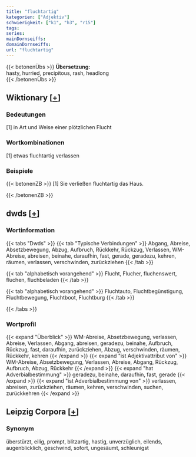 ```yaml
---
title: "fluchtartig"
kategorien: ["Adjektiv"]
schwierigkeit: ["k1", "h3", "r15"]
tags:
series:
mainDornseiffs:
domainDornseiffs:
url: "fluchtartig"
---
```


{{< betonenÜbs >}}
**Übersetzung:**  
hasty, hurried, precipitous, rash, headlong  
{{< /betonenÜbs >}}

## Wiktionary [[+](https://de.wiktionary.org/wiki/fluchtartig)]

### Bedeutungen
[1] in Art und Weise einer plötzlichen Flucht  

### Wortkombinationen
[1] etwas fluchtartig verlassen  

### Beispiele
{{< betonenZB >}}
[1] Sie verließen fluchtartig das Haus.  

{{< /betonenZB >}}


## dwds [[+](https://www.dwds.de/wb/fluchtartig)]

### Wortinformation
{{< tabs "Dwds" >}}
{{< tab "Typische Verbindungen" >}}
Abgang, Abreise, Absetzbewegung, Abzug, Aufbruch, Rückkehr, Rückzug, Verlassen, WM-Abreise, abreisen, beinahe, daraufhin, fast, gerade, geradezu, kehren, räumen, verlassen, verschwinden, zurückziehen
{{< /tab >}}

{{< tab "alphabetisch vorangehend" >}}
Flucht, Flucher, fluchenswert, fluchen, fluchbeladen
{{< /tab >}}

{{< tab "alphabetisch vorangehend" >}}
Fluchtauto, Fluchtbegünstigung, Fluchtbewegung, Fluchtboot, Fluchtburg
{{< /tab >}}

{{< /tabs >}}

### Wortprofil
{{< expand "Überblick" >}} WM-Abreise, Absetzbewegung, verlassen, Abreise, Verlassen, Abgang, abreisen, geradezu, beinahe, Aufbruch, Rückzug, fast, daraufhin, zurückziehen, Abzug, verschwinden, räumen, Rückkehr, kehren {{< /expand >}}
{{< expand "ist Adjektivattribut von" >}} WM-Abreise, Absetzbewegung, Verlassen, Abreise, Abgang, Rückzug, Aufbruch, Abzug, Rückkehr {{< /expand >}}
{{< expand "hat Adverbialbestimmung" >}} geradezu, beinahe, daraufhin, fast, gerade {{< /expand >}}
{{< expand "ist Adverbialbestimmung von" >}} verlassen, abreisen, zurückziehen, räumen, kehren, verschwinden, suchen, zurückkehren {{< /expand >}}

## Leipzig Corpora [[+](https://corpora.uni-leipzig.de/en/res?word=fluchtartig&corpusId=deu_newscrawl-public_2018)]


### Synonym
überstürzt, eilig, prompt, blitzartig, hastig, unverzüglich, eilends, augenblicklich, geschwind, sofort, ungesäumt, schleunigst

